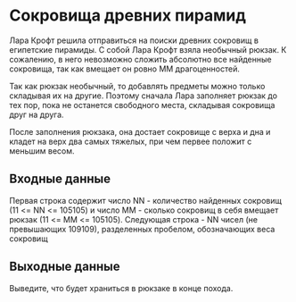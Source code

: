# Сокровища древних пирамид

Лара Крофт решила отправиться на поиски древних сокровищ в египетские пирамиды. С собой Лара Крофт взяла необычный рюкзак. К сожалению, в него невозможно сложить абсолютно все найденные сокровища, так как вмещает он ровно MM драгоценностей.

Так как рюкзак необычный, то добавлять предметы можно только складывая их на другие. Поэтому сначала Лара заполняет рюкзак до тех пор, пока не останется свободного места, складывая сокровища друг на друга.

После заполнения рюкзака, она достает сокровище с верха и дна и кладет на верх два самых тяжелых, при чем первее положит с меньшим весом.

## Входные данные

Первая строка содержит число NN - количество найденных сокровищ (11 <= NN <= 105105) и число MM - сколько сокровищ в себя вмещает рюкзак (11 <= MM <= 105105). Следующая строка - NN чисел (не превышающих 109109), разделенных пробелом, обозначающих веса сокровищ

## Выходные данные

Выведите, что будет храниться в рюкзаке в конце похода.
